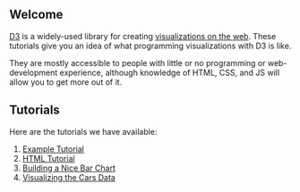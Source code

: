 Welcome
-------

[D3](http://d3js.org/) is a widely-used library for creating
[visualizations on the web](https://github.com/mbostock/d3/wiki/Gallery).
These tutorials give you an idea of what programming visualizations
with D3 is like.

They are mostly accessible to people with little or no programming
or web-development experience, although knowledge of HTML, CSS, and JS
will allow you to get more out of it.

Tutorials
---------

Here are the tutorials we have available:

1. [Example Tutorial](tutorials/example.html)
2. [HTML Tutorial](tutorials/html.html)
3. [Building a Nice Bar Chart](tutorials/barchart.html)
4. [Visualizing the Cars Data](tutorials/cars.html)
